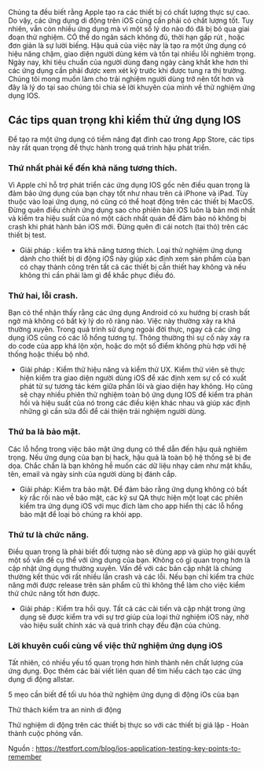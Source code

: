 Chúng ta đều biết rằng Apple tạo ra các thiết bị có chất lượng thực sự cao. Do vậy, các ứng dụng di động trên iOS cũng cần phải có chất lượng tốt. Tuy nhiên, vẫn còn nhiều ứng dụng mà vì một số lý do nào đó đã bị bỏ qua giai đoạn thử nghiệm. CÓ thể do ngân sách không đủ, thời hạn gấp rút , hoặc đơn giản là sự lười biếng. Hậu quả của việc này là tạo ra một ứng dụng có hiệu năng chậm, giao diện người dùng kém và tồn tại nhiều lỗi nghiêm trọng. Ngày nay, khi tiêu chuẩn của người dùng đang ngày càng khắt khe hơn thì các ứng dụng cần phải được xem xét kỹ trước khi được tung ra thị trường. Chúng tôi mong muốn làm cho trải nghiệm người dùng trở nên tốt hơn và đây là lý do tại sao chúng tôi chia sẻ lời khuyên của mình về thử nghiệm ứng dụng IOS. 


## Các tips quan trọng khi kiểm thử ứng dụng IOS 

Để tạo ra một ứng dụng có tiềm năng đạt đỉnh cao trong App Store, các tips này rất quan trọng để thực hành trong quá trình hậu phát triển.

### Thứ nhất phải kể đến khả năng tương thích. 

Vì Apple chỉ hỗ trợ phát triển các ứng dụng IOS gốc nên điều quan trọng là đảm bảo ứng dụng của bạn chạy tốt như nhau trên cả iPhone và iPad. Tùy thuộc vào loại ứng dụng, nó cũng có thể hoạt động trên các thiết bị MacOS. Đừng quên điều chỉnh ứng dụng sao cho phiên bản iOS luôn là bản mới nhất và kiểm tra hiệu suất của nó một cách nhất quán để đảm bảo nó không bị crash khi phát hành bản iOS mới. Đừng quên đi cái notch (tai thỏ) trên các thiết bị test.

* Giải pháp : kiểm tra khả năng tương thích. Loại thử nghiệm ứng dụng dành cho thiết bị di động iOS này giúp xác định xem sản phẩm của bạn có chạy thành công trên tất cả các thiết bị cần thiết hay không và nếu không thì cần phải làm gì để khắc phục điều đó.

### Thứ hai, lỗi crash. 
Bạn có thể nhận thấy rằng các ứng dụng Android có xu hướng bị crash bất ngờ mà không có bất kỳ lý do rõ ràng nào. Việc này thường xảy ra khá thường xuyên. Trong quá trình sử dụng ngoài đời thực, ngay cả các ứng dụng iOS cũng có các lỗ hổng tương tự. Thông thường thì sự cố này xảy ra do code của app khá lộn xộn, hoặc do một số điểm không phù hợp với hệ thống hoặc thiếu bộ nhớ.

* Giải pháp : Kiểm thử hiệu năng và kiểm thử UX. Kiểm thử viên sẽ thực hiện kiểm tra giao diện người dùng iOS để xác định xem sự cố có xuất phát từ sự tương tác kém giữa phần lõi và giao diện hay không. Họ cũng sẽ chạy nhiều phiên thử nghiệm toàn bộ ứng dụng IOS để kiểm tra phản hồi và hiệu suất của nó trong các điều kiện khác nhau và giúp xác định những gì cần sửa đổi để cải thiện trải nghiệm người dùng.

### Thứ ba là bảo mật. 

Các lỗ hổng trong việc bảo mật ứng dụng có thể dẫn đến hậu quả nghiêm trọng. Nếu ứng dụng của bạn bị hack, hậu quả là toàn bộ hệ thống sẽ bị đe dọa. Chắc chắn là bạn không hề muốn các dữ liệu nhạy cảm như mật khẩu, tên, email và ngày sinh của người dùng bị đánh cắp. 

* Giải pháp: Kiểm tra bảo mật. Để đảm bảo rằng ứng dụng không có bất kỳ rắc rối nào về bảo mật, các kỹ sư QA thực hiện một loạt các phiên kiểm tra ứng dụng iOS với mục đích làm cho app hiển thị các lỗ hổng bảo mật để loại bỏ chúng ra khỏi app. 

### Thứ tư là chức năng.

Điều quan trọng là phải biết đối tượng nào sẽ dùng app và giúp họ giải quyết một số vấn đề cụ thể với ứng dụng của bạn. Không có gì quan trọng hơn là cập nhật ứng dụng thường xuyên. Vấn đề với các bản cập nhật là chúng thường kết thúc với rất nhiều lần crash và các lỗi. Nếu bạn chỉ kiểm tra chức năng mới được release trên sản phẩm cũ thì không thể làm cho việc kiểm thử chức năng tốt hơn được.

* Giải pháp : Kiểm tra hồi quy. Tất cả các cải tiến và cập nhật trong ứng dụng sẽ được kiểm tra với sự trợ giúp của loại thử nghiệm iOS này, nhờ vào hiệu suất chính xác và quá trình chạy đều đặn của chúng.

### Lời khuyên cuối cùng về việc thử nghiệm ứng dụng iOS 

Tất nhiên, có nhiều yếu tố quan trọng hơn hình thành nên chất lượng của ứng dụng. Đọc thêm các bài viết liên quan để tìm hiểu cách tạo các ứng dụng di động allstar. 

5 mẹo cần biết để tối ưu hóa thử nghiệm ứng dụng di động iOs của bạn

Thử thách kiểm tra an ninh di động

Thử nghiệm di động trên các thiết bị thực so với các thiết bị giả lập - Hoàn thành cuộc phỏng vấn. 

Nguồn : https://testfort.com/blog/ios-application-testing-key-points-to-remember